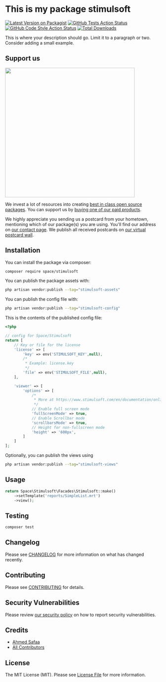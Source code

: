# This is my package stimulsoft

[![Latest Version on Packagist](https://img.shields.io/packagist/v/space/stimulsoft.svg?style=flat-square)](https://packagist.org/packages/space/stimulsoft)
[![GitHub Tests Action Status](https://img.shields.io/github/actions/workflow/status/space/stimulsoft/run-tests.yml?branch=main&label=tests&style=flat-square)](https://github.com/space/stimulsoft/actions?query=workflow%3Arun-tests+branch%3Amain)
[![GitHub Code Style Action Status](https://img.shields.io/github/actions/workflow/status/space/stimulsoft/fix-php-code-style-issues.yml?branch=main&label=code%20style&style=flat-square)](https://github.com/space/stimulsoft/actions?query=workflow%3A"Fix+PHP+code+style+issues"+branch%3Amain)
[![Total Downloads](https://img.shields.io/packagist/dt/space/stimulsoft.svg?style=flat-square)](https://packagist.org/packages/space/stimulsoft)

This is where your description should go. Limit it to a paragraph or two. Consider adding a small example.

## Support us

[<img src="https://github-ads.s3.eu-central-1.amazonaws.com/stimulsoft.jpg?t=1" width="419px" />](https://spatie.be/github-ad-click/stimulsoft)

We invest a lot of resources into creating [best in class open source packages](https://spatie.be/open-source). You can support us by [buying one of our paid products](https://spatie.be/open-source/support-us).

We highly appreciate you sending us a postcard from your hometown, mentioning which of our package(s) you are using. You'll find our address on [our contact page](https://spatie.be/about-us). We publish all received postcards on [our virtual postcard wall](https://spatie.be/open-source/postcards).

## Installation

You can install the package via composer:

```bash
composer require space/stimulsoft
```

You can publish the package assets with:

```bash
php artisan vendor:publish --tag="stimulsoft-assets"
```

You can publish the config file with:

```bash
php artisan vendor:publish --tag="stimulsoft-config"
```

This is the contents of the published config file:

```php
<?php

// config for Space/Stimulsoft
return [
    // Key or file for the license
    'license' => [
        'key' => env('STIMULSOFT_KEY',null),
        /*
         * Example: license.key
         */
        'file' => env('STIMULSOFT_FILE',null),
    ],

    'viewer' => [
        'options' => [
            /*
             * More at https://www.stimulsoft.com/en/documentation/online/programming-manual/index.html?reports_and_dashboards_for_php_settings.htm
             */
            // Enable full screen mode
            'fullScreenMode' => true,
            // Enable Scrollbar mode
            'scrollbarsMode' => true,
            // Height for non-fullscreen mode
            'height' => '600px',
        ]
    ]
];

```

Optionally, you can publish the views using

```bash
php artisan vendor:publish --tag="stimulsoft-views"
```

## Usage

```php
return Space\Stimulsoft\Facades\Stimulsoft::make()
    ->setTemplate('reports/SimpleList.mrt')
    ->view();
```

## Testing

```bash
composer test
```

## Changelog

Please see [CHANGELOG](CHANGELOG.md) for more information on what has changed recently.

## Contributing

Please see [CONTRIBUTING](CONTRIBUTING.md) for details.

## Security Vulnerabilities

Please review [our security policy](../../security/policy) on how to report security vulnerabilities.

## Credits

- [Ahmed Safaa](https://github.com/sz4h)
- [All Contributors](../../contributors)

## License

The MIT License (MIT). Please see [License File](LICENSE.md) for more information.
